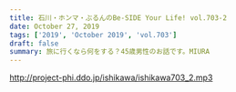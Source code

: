 ```yaml
---
title: 石川・ホンマ・ぶるんのBe-SIDE Your Life! vol.703-2
date: October 27, 2019
tags: ['2019', 'October 2019', 'vol.703']
draft: false
summary: 旅に行くなら何をする？45歳男性のお話です。MIURA
---
```


http://project-phi.ddo.jp/ishikawa/ishikawa703_2.mp3
